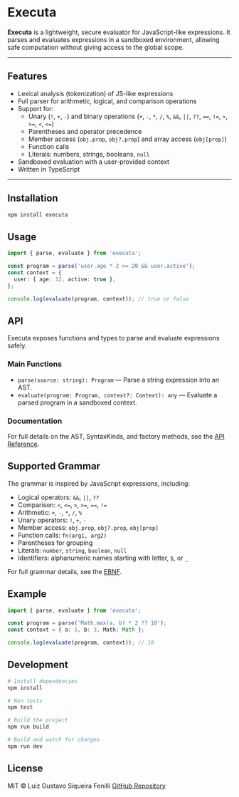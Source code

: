 # Executa

**Executa** is a lightweight, secure evaluator for JavaScript-like expressions. It parses and evaluates expressions in a sandboxed environment, allowing safe computation without giving access to the global scope.

---

## Features

- Lexical analysis (tokenization) of JS-like expressions
- Full parser for arithmetic, logical, and comparison operations
- Support for:
  - Unary (`!`, `+`, `-`) and binary operations (`+`, `-`, `*`, `/`, `%`, `&&`, `||`, `??`, `==`, `!=`, `>`, `>=`, `<`, `<=`)
  - Parentheses and operator precedence
  - Member access (`obj.prop`, `obj?.prop`) and array access (`obj[prop]`)
  - Function calls
  - Literals: numbers, strings, booleans, `null`
- Sandboxed evaluation with a user-provided context
- Written in TypeScript

---

## Installation

```bash
npm install executa
```

## Usage

```ts
import { parse, evaluate } from 'executa';

const program = parse('user.age * 2 >= 20 && user.active');
const context = {
  user: { age: 12, active: true },
};

console.log(evaluate(program, context)); // true or false
```

## API

Executa exposes functions and types to parse and evaluate expressions safely.

### Main Functions

- `parse(source: string): Program` — Parse a string expression into an AST.
- `evaluate(program: Program, context?: Context): any` — Evaluate a parsed program in a sandboxed context.

### Documentation

For full details on the AST, SyntaxKinds, and factory methods, see the [API Reference](./docs/api.md).

## Supported Grammar

The grammar is inspired by JavaScript expressions, including:

- Logical operators: `&&`, `||`, `??`
- Comparison: `<`, `<=`, `>`, `>=`, `==`, `!=`
- Arithmetic: `+`, `-`, `*`, `/`, `%`
- Unary operators: `!`, `+`, `-`
- Member access: `obj.prop`, `obj?.prop`, `obj[prop]`
- Function calls: `fn(arg1, arg2)`
- Parentheses for grouping
- Literals: `number`, `string`, `boolean`, `null`
- Identifiers: alphanumeric names starting with letter, `$`, or `_`

For full grammar details, see the [EBNF](docs/ebnf.md).

## Example

```ts
import { parse, evaluate } from 'executa';

const program = parse('Math.max(a, b) * 2 ?? 10');
const context = { a: 5, b: 3, Math: Math };

console.log(evaluate(program, context)); // 10
```

## Development
```bash
# Install dependencies
npm install

# Run tests
npm test

# Build the project
npm run build

# Build and watch for changes
npm run dev
```

## License

MIT © Luiz Gustavo Siqueira Fenilli
[GitHub Repository](https://github.com/fenilli/executa)
